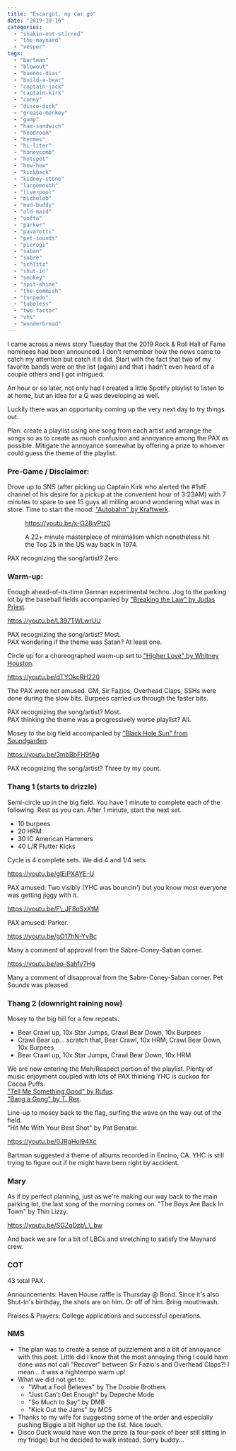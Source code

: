 ```yaml
---
title: "Escargot, my car go"
date: "2019-10-16"
categories: 
  - "shakin-not-stirred"
  - "the-maynard"
  - "vesper"
tags: 
  - "bartman"
  - "blowout"
  - "buenos-dias"
  - "build-a-bear"
  - "captain-jack"
  - "captain-kirk"
  - "coney"
  - "disco-duck"
  - "grease-monkey"
  - "gump"
  - "ham-sandwich"
  - "headroom"
  - "hermes"
  - "hi-liter"
  - "honeycomb"
  - "hotspot"
  - "how-how"
  - "kickback"
  - "kidney-stone"
  - "largemouth"
  - "liverpool"
  - "michelob"
  - "mud-buddy"
  - "old-maid"
  - "oofta"
  - "parker"
  - "pavarotti"
  - "pet-sounds"
  - "pierogi"
  - "saban"
  - "sabre"
  - "schlitz"
  - "shut-in"
  - "smokey"
  - "spit-shine"
  - "the-commish"
  - "torpedo"
  - "tubeless"
  - "two-factor"
  - "vhs"
  - "wonderbread"
---
```


I came across a news story Tuesday that the 2019 Rock & Roll Hall of Fame nominees had been announced. I don't remember how the news came to catch my attention but catch it it did. Start with the fact that two of my favorite bands were on the list (again) and that I hadn't even heard of a couple others and I got intrigued.

An hour or so later, not only had I created a little Spotify playlist to listen to at home, but an idea for a Q was developing as well.

Luckily there was an opportunity coming up the very next day to try things out.

Plan: create a playlist using one song from each artist and arrange the songs so as to create as much confusion and annoyance among the PAX as possible. Mitigate the annoyance somewhat by offering a prize to whoever could guess the theme of the playlist.

### Pre-Game / Disclaimer:

Drove up to SNS (after picking up Captain Kirk who alerted the #1stF channel of his desire for a pickup at the convenient hour of 3:23AM) with 7 minutes to spare to see 15 guys all milling around wondering what was in store. Time to start the mood: ["Autobahn" by Kraftwerk](https://youtu.be/x-G28iyPtz0).

<figure>

https://youtu.be/x-G28iyPtz0

<figcaption>

A 22+ minute masterpiece of minimalism which nonetheless hit the Top 25 in the US way back in 1974.

</figcaption>



</figure>

PAX recognizing the song/artist? Zero.

### Warm-up:

Enough ahead-of-its-time German experimental techno. Jog to the parking lot by the baseball fields accompanied by ["Breaking the Law" by Judas Priest](https://youtu.be/L397TWLwrUU).

https://youtu.be/L397TWLwrUU

PAX recognizing the song/artist? Most.  
PAX wondering if the theme was Satan? At least one.

Circle up for a choreographed warm-up set to ["Higher Love" by Whitney Houston](https://youtu.be/dTYOkcRH220).

https://youtu.be/dTYOkcRH220

The PAX were not amused. GM, Sir Fazios, Overhead Claps, SSHs were done during the slow bits. Burpees carried us through the faster bits.

PAX recognizing the song/artist? Most.  
PAX thinking the theme was a progressively worse playlist? All.

Mosey to the big field accompanied by ["Black Hole Sun" from Soundgarden](https://youtu.be/3mbBbFH9fAg).

https://youtu.be/3mbBbFH9fAg

PAX recognizing the song/artist? Three by my count.

### Thang 1 (starts to drizzle)

Semi-circle up in the big field. You have 1 minute to complete each of the following. Rest as you can. After 1 minute, start the next set.

- 10 burpees
- 20 HRM
- 30 IC American Hammers
- 40 L/R Flutter Kicks

Cycle is 4 complete sets. We did 4 and 1/4 sets.

https://youtu.be/glEiPXAYE-U

PAX amused: Two visibly (YHC was bouncin') but you know most everyone was getting jiggy with it.

https://youtu.be/F\_JF8oSxXtM

PAX amused: Parker.

https://youtu.be/gO17hN-YvBc

Many a comment of approval from the Sabre-Coney-Saban corner.

https://youtu.be/ao-Sahfy7Hg

Many a comment of disapproval from the Sabre-Coney-Saban corner. Pet Sounds was pleased.

### Thang 2 (downright raining now)

Mosey to the big hill for a few repeats.

- Bear Crawl up, 10x Star Jumps, Crawl Bear Down, 10x Burpees
- Crawl Bear up... scratch that, Bear Crawl, 10x HRM, Crawl Bear Down, 10x Burpees
- Bear Crawl up, 10x Star Jumps, Crawl Bear Down, 10x HRM

We are now entering the Meh/Respect portion of the playlist. Plenty of music enjoyment coupled with lots of PAX thinking YHC is cuckoo for Cocoa Puffs.  
["Tell Me Something Good" by Rufus](https://www.youtube.com/watch?v=cm_cFzVAoo8).  
["Bang a Gong" by T. Rex](https://www.youtube.com/watch?v=TVEhDrJzM8E).

Line-up to mosey back to the flag, surfing the wave on the way out of the field.  
"Hit Me With Your Best Shot" by Pat Benatar.

https://youtu.be/0JRgHol94Xc

Bartman suggested a theme of albums recorded in Encino, CA. YHC is still trying to figure out if he might have been right by accident.

### Mary

As if by perfect planning, just as we're making our way back to the main parking lot, the last song of the morning comes on. "The Boys Are Back In Town" by Thin Lizzy.

https://youtu.be/SGZqDzb\_\_bw

And back we are for a bit of LBCs and stretching to satisfy the Maynard crew.

### COT

43 total PAX.

Announcements: Haven House raffle is Thursday @ Bond. Since it's also Shut-In's birthday, the shots are on him. Or off of him. Bring mouthwash.

Praises & Prayers: College applications and successful operations.

### NMS

- The plan was to create a sense of puzzlement and a bit of annoyance with this post. Little did I know that the most annoying thing I could have done was not call "Recover" between Sir Fazio's and Overhead Claps?! I mean... it was a hightempo warm up!
- What we did not get to:
    - "What a Fool Believes" by The Doobie Brothers
    - "Just Can't Get Enough" by Depeche Mode
    - "So Much to Say" by DMB
    - "Kick Out the Jams" by MC5
- Thanks to my wife for suggesting some of the order and especially pushing Biggie a bit higher up the list. Nice touch.
- Disco Duck would have won the prize (a four-pack of beer still sitting in my fridge) but he decided to walk instead. Sorry buddy...
